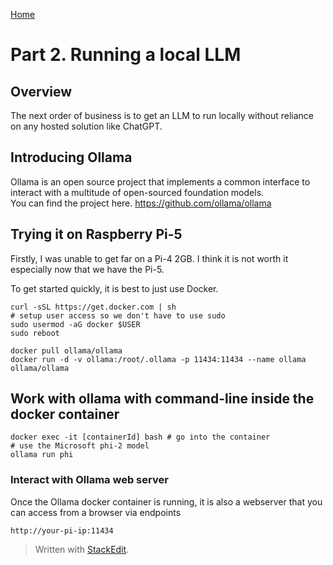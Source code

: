 [Home](https://hujanais.github.io/edge-llm/)
# Part 2.  Running a local LLM

## Overview
The next order of business is to get an LLM to run locally without reliance on any hosted solution like ChatGPT.

## Introducing Ollama
Ollama is an open source project that implements a common interface to interact with a multitude of open-sourced foundation models.  
You can find the project here.  https://github.com/ollama/ollama

## Trying it on Raspberry Pi-5
Firstly, I was unable to get far on a Pi-4 2GB.  I think it is not worth it especially now that we have the Pi-5.

To get started quickly, it is best to just use Docker.
```
curl -sSL https://get.docker.com | sh
# setup user access so we don't have to use sudo
sudo usermod -aG docker $USER
sudo reboot

docker pull ollama/ollama
docker run -d -v ollama:/root/.ollama -p 11434:11434 --name ollama ollama/ollama

```
## Work with ollama with command-line inside the docker container
```
docker exec -it [containerId] bash # go into the container
# use the Microsoft phi-2 model
ollama run phi
```
### Interact with Ollama web server
Once the Ollama docker container is running, it is also a webserver that you can access from a browser via endpoints
```
http://your-pi-ip:11434
```
> Written with [StackEdit](https://stackedit.io/).
